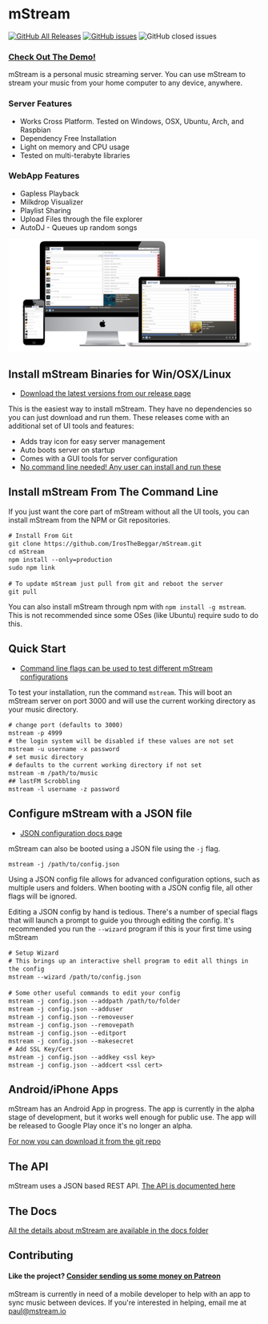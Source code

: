 # mStream

[![GitHub All Releases](https://img.shields.io/github/downloads/IrosTheBeggar/mStream/total.svg)](https://github.com/IrosTheBeggar/mStream)
[![GitHub issues](https://img.shields.io/github/issues/IrosTheBeggar/mStream.svg)](https://github.com/IrosTheBeggar/mStream/issues)
![GitHub closed issues](https://img.shields.io/github/issues-closed-raw/IrosTheBeggar/mStream.svg)




### [Check Out The Demo!](https://demo.mstream.io/)

mStream is a personal music streaming server.  You can use mStream to stream your music from your home computer to any device, anywhere.

### Server Features
* Works Cross Platform. Tested on Windows, OSX, Ubuntu, Arch, and Raspbian
* Dependency Free Installation
* Light on memory and CPU usage
* Tested on multi-terabyte libraries

### WebApp Features
* Gapless Playback
* Milkdrop Visualizer
* Playlist Sharing
* Upload Files through the file explorer
* AutoDJ - Queues up random songs

![mStream Webapp](/public/img/devices2.png?raw=true)

## Install mStream Binaries for Win/OSX/Linux

* [Download the latest versions from our release page](https://github.com/IrosTheBeggar/mStream/releases)

This is the easiest way to install mStream.  They have no dependencies so you can just download and run them.  These releases come with an additional set of UI tools and features:

* Adds tray icon for easy server management
* Auto boots server on startup
* Comes with a GUI tools for server configuration
* [No command line needed! Any user can install and run these](https://www.youtube.com/watch?v=IzuxYTaixpU)

## Install mStream From The Command Line

If you just want the core part of mStream without all the UI tools, you can install mStream from the NPM or Git repositories. 

```shell
# Install From Git
git clone https://github.com/IrosTheBeggar/mStream.git
cd mStream
npm install --only=production
sudo npm link 

# To update mStream just pull from git and reboot the server
git pull
```

You can also install mStream through npm with `npm install -g mstream`. This is not recommended since some OSes (like Ubuntu) require sudo to do this.

## Quick Start

* [Command line flags can be used to test different mStream configurations](docs/cli_arguments.md)

To test your installation, run the command `mstream`.  This will boot an mStream server on port 3000 and will use the current working directory as your music directory.  

```shell
# change port (defaults to 3000)
mstream -p 4999
# the login system will be disabled if these values are not set
mstream -u username -x password
# set music directory
# defaults to the current working directory if not set
mstream -m /path/to/music
## lastFM Scrobbling
mstream -l username -z password
```

## Configure mStream with a JSON file

* [JSON configuration docs page](docs/json_config.md)

mStream can also be booted using a JSON file using the `-j` flag.  

```shell
mstream -j /path/to/config.json
```

Using a JSON config file allows for advanced configuration options, such as multiple users and folders. When booting with a JSON config file, all other flags will be ignored.

Editing a JSON config by hand is tedious.  There's a number of special flags that will launch a prompt to guide you through editing the config.  It's recommended you run the `--wizard` program if this is your first time using mStream

```shell
# Setup Wizard
# This brings up an interactive shell program to edit all things in the config
mstream --wizard /path/to/config.json

# Some other useful commands to edit your config
mstream -j config.json --addpath /path/to/folder
mstream -j config.json --adduser
mstream -j config.json --removeuser
mstream -j config.json --removepath
mstream -j config.json --editport
mstream -j config.json --makesecret
# Add SSL Key/Cert
mstream -j config.json --addkey <ssl key>
mstream -j config.json --addcert <ssl cert>
```

## Android/iPhone Apps

mStream has an Android App in progress.  The app is currently in the alpha stage of development, but it works well enough for public use.  The app will be released to Google Play once it's no longer an alpha.  

[For now you can download it from the git repo](https://github.com/IrosTheBeggar/mstream-android-app/releases)

## The API

mStream uses a JSON based REST API.  [The API is documented here](docs/API.md)

## The Docs

[All the details about mStream are available in the docs folder](docs/)

## Contributing

#### Like the project? [Consider sending us some money on Patreon](https://www.patreon.com/mstream)

mStream is currently in need of a mobile developer to help with an app to sync music between devices.  If you're interested in helping, email me at paul@mstream.io
